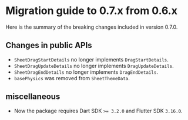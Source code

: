 # Migration guide to 0.7.x from 0.6.x

Here is the summary of the breaking changes included in version 0.7.0.

## Changes in public APIs

- `SheetDragStartDetails` no longer implements `DragStartDetails`.
- `SheetDragUpdateDetails` no longer implements `DragUpdateDetails`.
- `SheetDragEndDetails` no longer implements `DragEndDetails`.
- `basePhysics` was removed from `SheetThemeData`.

## miscellaneous

- Now the package requires Dart SDK `>= 3.2.0` and Flutter SDK `3.16.0`.

